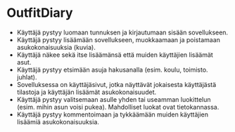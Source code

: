 # OutfitDiary

* Käyttäjä pystyy luomaan tunnuksen ja kirjautumaan sisään sovellukseen.
* Käyttäjä pystyy lisäämään sovellukseen, muokkaamaan ja poistamaan asukokonaisuuksia (kuvia).
* Käyttäjä näkee sekä itse lisäämänsä että muiden käyttäjien lisäämät asut.
* Käyttäjä pystyy etsimään asuja hakusanalla (esim. koulu, toimisto. juhlat).
* Sovelluksessa on käyttäjäsivut, jotka näyttävät jokaisesta käyttäjästä tilastoja ja käyttäjän lisäämät asukokonaisuudet.
* Käyttäjä pystyy valitsemaan asulle yhden tai useamman luokittelun (esim. mihin asun voisi pukea). Mahdolliset luokat ovat tietokannassa.
* Käyttäjä pystyy kommentoimaan ja tykkäämään muiden käyttäjien lisäämiä asukokonaisuuksia.

